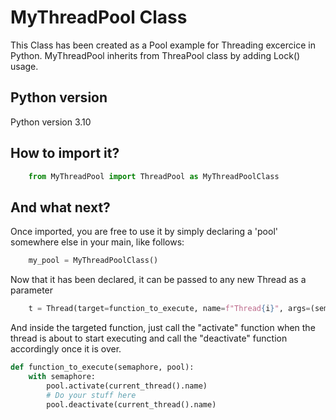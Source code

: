 # MyThreadPool Class
This Class has been created as a Pool example for Threading excercice in Python. 
MyThreadPool inherits from ThreaPool class by adding Lock() usage. 

## Python version
Python version 3.10

## How to import it?
```py
	from MyThreadPool import ThreadPool as MyThreadPoolClass
```

## And what next?
Once imported, you are free to use it by simply declaring a 'pool' somewhere else in your main, like follows:
```py
	my_pool = MyThreadPoolClass()
```
Now that it has been declared, it can be passed to any new Thread as a parameter
```py
	t = Thread(target=function_to_execute, name=f"Thread{i}", args=(semaphore, pool))
```
And inside the targeted function, just call the "activate" function when the thread is about to start executing and call the "deactivate" function accordingly once it is over.
```py
def function_to_execute(semaphore, pool):
	with semaphore:
		pool.activate(current_thread().name)
		# Do your stuff here
		pool.deactivate(current_thread().name)
```